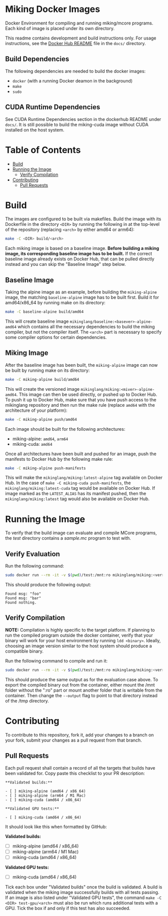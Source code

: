 # Miking Docker Images
Docker Environment for compiling and running miking/mcore programs. Each kind
of image is placed under its own directory.

This readme contains development and build instructions only. For usage
instructions, see the [Docker Hub README](docs/dockerhub-README.md) file in the
`docs/` directory.

## Build Dependencies

The following dependencies are needed to build the docker images:

* `docker` (with a running Docker deamon in the background)
* `make`
* `sudo`

## CUDA Runtime Dependencies

See CUDA Runtime Dependencies section in the dockerhub README under `docs/`. It
is still possible to build the miking-cuda image without CUDA installed on the
host system.

# Table of Contents

 * [Build](#build)
 * [Running the Image](#running-the-image)
   * [Verify Compilation](#verify-compilation)
 * [Contributing](#contributing)
   * [Pull Requests](#pull-requests)

# Build

The images are configured to be built via makefiles. Build the image with its
Dockerfile in the directory `<DIR>` by running the following in at the
top-level of the repository (replacing `<arch>` by either amd64 or arm64):

```sh
make -C <DIR> build/<arch>
```

Each miking image is based on a baseline image. **Before building a miking
image, its corresponding baseline image has to be built.** If the correct
baseline image already exists on Docker Hub, that can be pulled directly
instead and you can skip the "Baseline Image" step below.

## Baseline Image

Taking the alpine image as an example, before building the `miking-alpine`
image, the matching `baseline-alpine` image has to be built first. Build it
for amd64/x86_64 by running make on its directory:

```sh
make -C baseline-alpine build/amd64
```

This will create baseline image `mikinglang/baseline:<basever>-alpine-amd64`
which contains all the necessary dependencies to build the miking compiler, but
not the compiler itself. The `<arch>` part is necessary to specify some
compiler options for certain dependencies.

## Miking Image

After the baseline image has been built, the `miking-alpine` image can now be
built by running make on its directory:

```sh
make -C miking-alpine build/amd64
```

This will create the versioned image `mikinglang/miking:<miver>-alpine-amd64`.
This image can then be used directly, or pushed up to Docker Hub. To push it up
to Docker Hub, make sure that you have push access to the mikinglang repository
and then run the make rule (replace `amd64` with the architecture of your
platform):

```sh
make -C miking-alpine push/amd64
```

Each image should be built for the following architectures:

 * miking-alpine: `amd64`, `arm64`
 * miking-cuda: `amd64`

Once all architectures have been built and pushed for an image, push the
manifests to Docker Hub by the following make rule:

```sh
make -C miking-alpine push-manifests
```

This will make the `mikinglang/miking:latest-alpine` tag available on Docker
Hub. In the case of `make -C miking-cuda push-manifests`, the
`mikinglang/miking:latest-cuda` tag would be available on Docker Hub. If image
marked as the `LATEST_ALIAS` has its manifest pushed, then the
`mikinglang/miking:latest` tag would also be available on Docker Hub.

# Running the Image

To verify that the build image can evaluate and compile MCore programs, the
_test_ directory contains a _sample.mc_ program to test with.

## Verify Evaluation

Run the following command:

```sh
sudo docker run --rm -it -v $(pwd)/test:/mnt:ro mikinglang/miking:<ver> mi eval /mnt/sample.mc
```

This should produce the following output:

```
Found msg: "foo"
Found msg: "bar"
Found nothing.
```

## Verify Compilation

**NOTE:** Compilation is highly specific to the target platform. If planning to
run the compiled program outside the docker container, verify that your binary
will work for your host environment by running `ldd <binary>`. Ideally,
choosing an image version similar to the host system should produce a
compatible binary.

Run the following command to compile and run it:

```sh
sudo docker run --rm -it -v $(pwd)/test:/mnt:ro mikinglang/miking:<ver> bash -c "mi compile /mnt/sample.mc --output /tmp/sample && /tmp/sample"
```

This should produce the same output as for the evaluation case above. To export
the compiled binary out from the container, either mount the /mnt folder
without the ":ro" part or mount another folder that is writable from the
container. Then change the `--output` flag to point to that directory instead
of the /tmp directory.

# Contributing

To contribute to this repository, fork it, add your changes to a branch on your
fork, submit your changes as a pull request from that branch.

## Pull Requests

Each pull request shall contain a record of all the targets that builds have
been validated for. Copy paste this checklist to your PR description:

```
**Validated builds:**

- [ ] miking-alpine (amd64 / x86_64)
- [ ] miking-alpine (arm64 / M1 Mac)
- [ ] miking-cuda (amd64 / x86_64)

**Validated GPU tests:**

- [ ] miking-cuda (amd64 / x86_64)
```

It should look like this when formatted by GitHub:

**Validated builds:**

- [ ] miking-alpine (amd64 / x86_64)
- [ ] miking-alpine (arm64 / M1 Mac)
- [ ] miking-cuda (amd64 / x86_64)

**Validated GPU tests:**

- [ ] miking-cuda (amd64 / x86_64)

Tick each box under "Validated builds" once the build is validated. A build is
validated when the miking image successfully builds with all tests passing. If
an image is also listed under "Validated GPU tests", the command
`make -C <DIR> test-gpu/<arch>` must also be run which runs additional tests
with a GPU. Tick the box if and only if this test has also succeeded.
